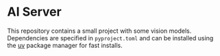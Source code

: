 # AI Server

This repository contains a small project with some vision models. Dependencies are specified in `pyproject.toml` and can be installed using the [uv](https://github.com/astral-sh/uv) package manager for fast installs.